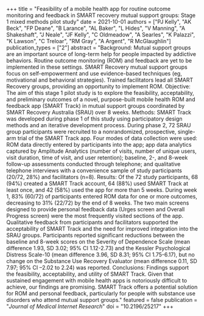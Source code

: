+++
title = "Feasibility of a mobile health app for routine outcome monitoring and feedback in SMART recovery mutual support groups: Stage 1 mixed methods pilot study"
date = 2021-10-01
authors = ["PJ Kelly", "AK Beck", "FP Deane", "B Larance", "AL Baker", "L Hides", "V Manning", "A Shakeshaft", "J Neale", "JF Kelly", "C Oldmeadow", "A Searles", "K Palazzi", "K Lawson", "C Treloar", "RM Gray", "A Argent", "R McGlaughlin"]
publication_types = ["2"]
abstract = "Background: Mutual support groups are an important source of long-term help for people impacted by addictive behaviors. Routine outcome monitoring (ROM) and feedback are yet to be implemented in these settings. SMART Recovery mutual support groups focus on self-empowerment and use evidence-based techniques (eg, motivational and behavioral strategies). Trained facilitators lead all SMART Recovery groups, providing an opportunity to implement ROM. Objective: The aim of this stage 1 pilot study is to explore the feasibility, acceptability, and preliminary outcomes of a novel, purpose-built mobile health ROM and feedback app (SMART Track) in mutual support groups coordinated by SMART Recovery Australia (SRAU) over 8 weeks. Methods: SMART Track was developed during phase 1 of this study using participatory design methods and an iterative development process. During phase 2, 72 SRAU group participants were recruited to a nonrandomized, prospective, single-arm trial of the SMART Track app. Four modes of data collection were used: ROM data directly entered by participants into the app; app data analytics captured by Amplitude Analytics (number of visits, number of unique users, visit duration, time of visit, and user retention); baseline, 2-, and 8-week follow-up assessments conducted through telephone; and qualitative telephone interviews with a convenience sample of study participants (20/72, 28%) and facilitators (n=8). Results: Of the 72 study participants, 68 (94%) created a SMART Track account, 64 (88%) used SMART Track at least once, and 42 (58%) used the app for more than 5 weeks. During week 1, 83% (60/72) of participants entered ROM data for one or more outcomes, decreasing to 31% (22/72) by the end of 8 weeks. The two main screens designed to provide personal feedback data (Urges screen and Overall Progress screen) were the most frequently visited sections of the app. Qualitative feedback from participants and facilitators supported the acceptability of SMART Track and the need for improved integration into the SRAU groups. Participants reported significant reductions between the baseline and 8-week scores on the Severity of Dependence Scale (mean difference 1.93, SD 3.02; 95% CI 1.12-2.73) and the Kessler Psychological Distress Scale-10 (mean difference 3.96, SD 8.31; 95% CI 1.75-6.17), but no change on the Substance Use Recovery Evaluator (mean difference 0.11, SD 7.97; 95% CI –2.02 to 2.24) was reported. Conclusions: Findings support the feasibility, acceptability, and utility of SMART Track. Given that sustained engagement with mobile health apps is notoriously difficult to achieve, our findings are promising. SMART Track offers a potential solution for ROM and personal feedback, particularly for people with substance use disorders who attend mutual support groups."
featured = false
publication = "*Journal of Medical Internet Research*"
doi = "10.2196/25217"
+++

